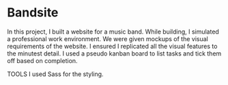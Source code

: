 # Bandsite
In this project, I built a website for a music band. While building, I simulated a professional work environment. We were given mockups of the visual requirements of the website. I ensured I replicated all the visual features to the minutest detail. I used a pseudo kanban board to list tasks and tick them off based on completion.

TOOLS I used Sass for the styling.

